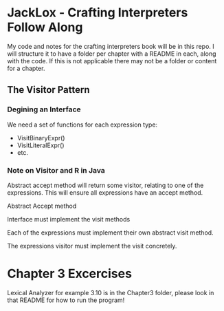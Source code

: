 # JackLox - Crafting Interpreters Follow Along

My code and notes for the crafting interpreters book will be in this repo. I will structure it to have a folder per chapter
with a README in each, along with the code. If this is not applicable there may not be a folder or content for a chapter.

## The Visitor Pattern

### Degining an Interface

We need a set of functions for each expression type:

- VisitBinaryExpr()
- VisitLiteralExpr()
- etc.

### Note on Visitor and R in Java

Abstract accept method will return some visitor, relating to one of the expressions.
This will ensure all expressions have an accept method.

Abstract Accept method

Interface must implement the visit methods 

Each of the expressions must implement their own abstract visit method.

The expressions visitor must implement the visit concretely.

# Chapter 3 Excercises

Lexical Analyzer for example 3.10 is in the Chapter3 folder, please look in that README for how to run the program!
